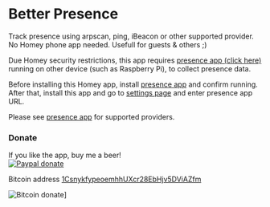 # Better Presence

Track presence using arpscan, ping, iBeacon or other supported provider.  
No Homey phone app needed. Usefull for guests & others ;)

Due Homey security restrictions, this app requires [presence app (click here)][presence-app] running on other device (such as Raspberry Pi), to collect presence data.  

Before installing this Homey app, install [presence app][presence-app] and confirm running. After that, install this app and go to [settings page][homey-settings] and enter presence app URL.

Please see [presence app][presence-app] for supported providers.

### Donate

If you like the app, buy me a beer!  
[![Paypal donate][pp-donate-image]][pp-donate-link]

Bitcoin address <a href="bitcoin:1CsnykfypeoemhhUXcr28EbHjv5DViAZfm" title="Bitcoin address 1CsnykfypeoemhhUXcr28EbHjv5DViAZfm">1CsnykfypeoemhhUXcr28EbHjv5DViAZfm</a>

![Bitcoin donate][btc-donate-image]]

[presence-app]: https://github.com/matjaz/presence-tracker
[homey-settings]: http://homey.local/manager/settings/#homey:app:info.matjaz.presence
[pp-donate-link]: https://www.paypal.com/cgi-bin/webscr?cmd=_donations&business=Y63PX8NDJYVZN&lc=US&item_name=Homey%20app&currency_code=EUR&bn=PP%2dDonationsBF%3abtn_donateCC_LG%2egif%3aNonHosted
[pp-donate-image]: https://www.paypalobjects.com/en_US/i/btn/btn_donateCC_LG.gif
[btc-donate-image]: https://cloud.githubusercontent.com/assets/10425/15658693/d84c9018-26bf-11e6-9128-ce426a1ead43.png
